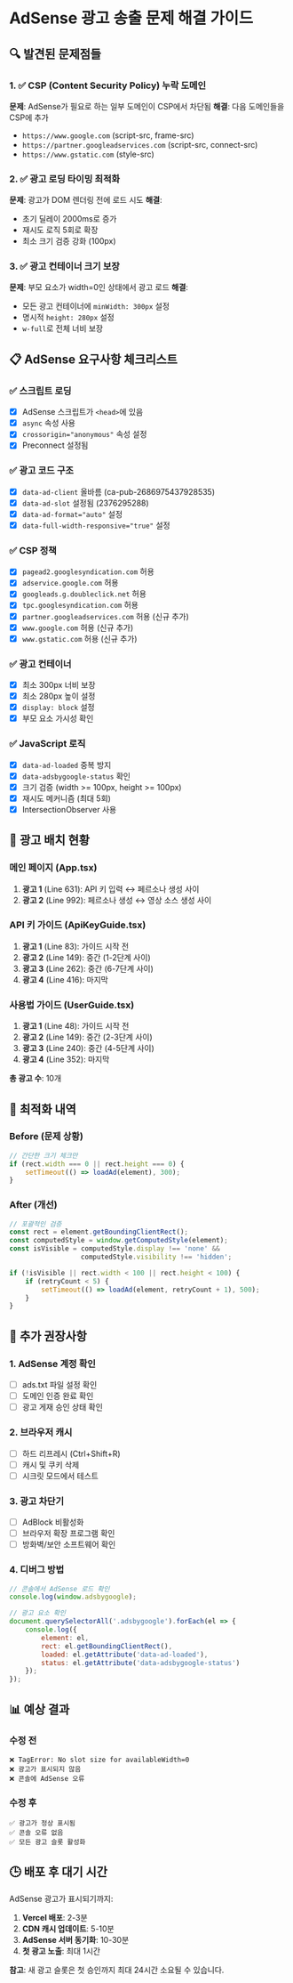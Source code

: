 # AdSense 광고 송출 문제 해결 가이드

## 🔍 발견된 문제점들

### 1. ✅ CSP (Content Security Policy) 누락 도메인
**문제**: AdSense가 필요로 하는 일부 도메인이 CSP에서 차단됨
**해결**: 다음 도메인들을 CSP에 추가
- `https://www.google.com` (script-src, frame-src)
- `https://partner.googleadservices.com` (script-src, connect-src)
- `https://www.gstatic.com` (style-src)

### 2. ✅ 광고 로딩 타이밍 최적화
**문제**: 광고가 DOM 렌더링 전에 로드 시도
**해결**: 
- 초기 딜레이 2000ms로 증가
- 재시도 로직 5회로 확장
- 최소 크기 검증 강화 (100px)

### 3. ✅ 광고 컨테이너 크기 보장
**문제**: 부모 요소가 width=0인 상태에서 광고 로드
**해결**:
- 모든 광고 컨테이너에 `minWidth: 300px` 설정
- 명시적 `height: 280px` 설정
- `w-full`로 전체 너비 보장

## 📋 AdSense 요구사항 체크리스트

### ✅ 스크립트 로딩
- [x] AdSense 스크립트가 `<head>`에 있음
- [x] `async` 속성 사용
- [x] `crossorigin="anonymous"` 속성 설정
- [x] Preconnect 설정됨

### ✅ 광고 코드 구조
- [x] `data-ad-client` 올바름 (ca-pub-2686975437928535)
- [x] `data-ad-slot` 설정됨 (2376295288)
- [x] `data-ad-format="auto"` 설정
- [x] `data-full-width-responsive="true"` 설정

### ✅ CSP 정책
- [x] `pagead2.googlesyndication.com` 허용
- [x] `adservice.google.com` 허용
- [x] `googleads.g.doubleclick.net` 허용
- [x] `tpc.googlesyndication.com` 허용
- [x] `partner.googleadservices.com` 허용 (신규 추가)
- [x] `www.google.com` 허용 (신규 추가)
- [x] `www.gstatic.com` 허용 (신규 추가)

### ✅ 광고 컨테이너
- [x] 최소 300px 너비 보장
- [x] 최소 280px 높이 설정
- [x] `display: block` 설정
- [x] 부모 요소 가시성 확인

### ✅ JavaScript 로직
- [x] `data-ad-loaded` 중복 방지
- [x] `data-adsbygoogle-status` 확인
- [x] 크기 검증 (width >= 100px, height >= 100px)
- [x] 재시도 메커니즘 (최대 5회)
- [x] IntersectionObserver 사용

## 🎯 광고 배치 현황

### 메인 페이지 (App.tsx)
1. **광고 1** (Line 631): API 키 입력 ↔ 페르소나 생성 사이
2. **광고 2** (Line 992): 페르소나 생성 ↔ 영상 소스 생성 사이

### API 키 가이드 (ApiKeyGuide.tsx)
1. **광고 1** (Line 83): 가이드 시작 전
2. **광고 2** (Line 149): 중간 (1-2단계 사이)
3. **광고 3** (Line 262): 중간 (6-7단계 사이)
4. **광고 4** (Line 416): 마지막

### 사용법 가이드 (UserGuide.tsx)
1. **광고 1** (Line 48): 가이드 시작 전
2. **광고 2** (Line 149): 중간 (2-3단계 사이)
3. **광고 3** (Line 240): 중간 (4-5단계 사이)
4. **광고 4** (Line 352): 마지막

**총 광고 수**: 10개

## 🚀 최적화 내역

### Before (문제 상황)
```typescript
// 간단한 크기 체크만
if (rect.width === 0 || rect.height === 0) {
    setTimeout(() => loadAd(element), 300);
}
```

### After (개선)
```typescript
// 포괄적인 검증
const rect = element.getBoundingClientRect();
const computedStyle = window.getComputedStyle(element);
const isVisible = computedStyle.display !== 'none' && 
                  computedStyle.visibility !== 'hidden';

if (!isVisible || rect.width < 100 || rect.height < 100) {
    if (retryCount < 5) {
        setTimeout(() => loadAd(element, retryCount + 1), 500);
    }
}
```

## 🔧 추가 권장사항

### 1. AdSense 계정 확인
- [ ] ads.txt 파일 설정 확인
- [ ] 도메인 인증 완료 확인
- [ ] 광고 게재 승인 상태 확인

### 2. 브라우저 캐시
- [ ] 하드 리프레시 (Ctrl+Shift+R)
- [ ] 캐시 및 쿠키 삭제
- [ ] 시크릿 모드에서 테스트

### 3. 광고 차단기
- [ ] AdBlock 비활성화
- [ ] 브라우저 확장 프로그램 확인
- [ ] 방화벽/보안 소프트웨어 확인

### 4. 디버그 방법
```javascript
// 콘솔에서 AdSense 로드 확인
console.log(window.adsbygoogle);

// 광고 요소 확인
document.querySelectorAll('.adsbygoogle').forEach(el => {
    console.log({
        element: el,
        rect: el.getBoundingClientRect(),
        loaded: el.getAttribute('data-ad-loaded'),
        status: el.getAttribute('data-adsbygoogle-status')
    });
});
```

## 📊 예상 결과

### 수정 전
```
❌ TagError: No slot size for availableWidth=0
❌ 광고가 표시되지 않음
❌ 콘솔에 AdSense 오류
```

### 수정 후
```
✅ 광고가 정상 표시됨
✅ 콘솔 오류 없음
✅ 모든 광고 슬롯 활성화
```

## 🕒 배포 후 대기 시간

AdSense 광고가 표시되기까지:
1. **Vercel 배포**: 2-3분
2. **CDN 캐시 업데이트**: 5-10분
3. **AdSense 서버 동기화**: 10-30분
4. **첫 광고 노출**: 최대 1시간

**참고**: 새 광고 슬롯은 첫 승인까지 최대 24시간 소요될 수 있습니다.
